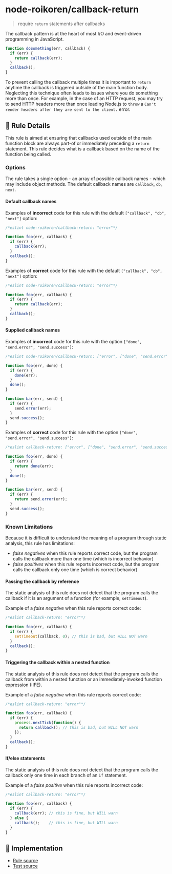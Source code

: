 # node-roikoren/callback-return
> require `return` statements after callbacks

The callback pattern is at the heart of most I/O and event-driven programming
in JavaScript.

```js
function doSomething(err, callback) {
  if (err) {
    return callback(err);
  }
  callback();
}
```

To prevent calling the callback multiple times it is important to `return` anytime the callback is triggered outside
of the main function body. Neglecting this technique often leads to issues where you do something more than once.
For example, in the case of an HTTP request, you may try to send HTTP headers more than once leading Node.js to `throw`
a `Can't render headers after they are sent to the client.` error.

## 📖 Rule Details

This rule is aimed at ensuring that callbacks used outside of the main function block are always part-of or immediately
preceding a `return` statement. This rule decides what is a callback based on the name of the function being called.

### Options

The rule takes a single option - an array of possible callback names - which may include object methods. The default callback names are `callback`, `cb`, `next`.

#### Default callback names

Examples of **incorrect** code for this rule with the default `["callback", "cb", "next"]` option:

```js
/*eslint node-roikoren/callback-return: "error"*/

function foo(err, callback) {
  if (err) {
    callback(err);
  }
  callback();
}
```

Examples of **correct** code for this rule with the default `["callback", "cb", "next"]` option:

```js
/*eslint node-roikoren/callback-return: "error"*/

function foo(err, callback) {
  if (err) {
    return callback(err);
  }
  callback();
}
```

#### Supplied callback names

Examples of **incorrect** code for this rule with the option `["done", "send.error", "send.success"]`:

```js
/*eslint node-roikoren/callback-return: ["error", ["done", "send.error", "send.success"]]*/

function foo(err, done) {
  if (err) {
    done(err);
  }
  done();
}

function bar(err, send) {
  if (err) {
    send.error(err);
  }
  send.success();
}
```

Examples of **correct** code for this rule with the option `["done", "send.error", "send.success"]`:

```js
/*eslint callback-return: ["error", ["done", "send.error", "send.success"]]*/

function foo(err, done) {
  if (err) {
    return done(err);
  }
  done();
}

function bar(err, send) {
  if (err) {
    return send.error(err);
  }
  send.success();
}
```

### Known Limitations

Because it is difficult to understand the meaning of a program through static analysis, this rule has limitations:

* *false negatives* when this rule reports correct code, but the program calls the callback more than one time (which is incorrect behavior)
* *false positives* when this rule reports incorrect code, but the program calls the callback only one time (which is correct behavior)

#### Passing the callback by reference

The static analysis of this rule does not detect that the program calls the callback if it is an argument of a function (for example,  `setTimeout`).

Example of a *false negative* when this rule reports correct code:

```js
/*eslint callback-return: "error"*/

function foo(err, callback) {
  if (err) {
    setTimeout(callback, 0); // this is bad, but WILL NOT warn
  }
  callback();
}
```

#### Triggering the callback within a nested function

The static analysis of this rule does not detect that the program calls the callback from within a nested function or an immediately-invoked function expression (IIFE).

Example of a *false negative* when this rule reports correct code:

```js
/*eslint callback-return: "error"*/

function foo(err, callback) {
  if (err) {
    process.nextTick(function() {
      return callback(); // this is bad, but WILL NOT warn
    });
  }
  callback();
}
```

#### If/else statements

The static analysis of this rule does not detect that the program calls the callback only one time in each branch of an `if` statement.

Example of a *false positive* when this rule reports incorrect code:

```js
/*eslint callback-return: "error"*/

function foo(err, callback) {
  if (err) {
    callback(err); // this is fine, but WILL warn
  } else {
    callback();    // this is fine, but WILL warn
  }
}
```

## 🔎 Implementation

- [Rule source](https://github.com/roikoren755/eslint-plugin-node/blob/v3.0.2/src/rules/callback-return.ts)
- [Test source](https://github.com/roikoren755/eslint-plugin-node/blob/v3.0.2/tests/src/rules/callback-return.ts)
